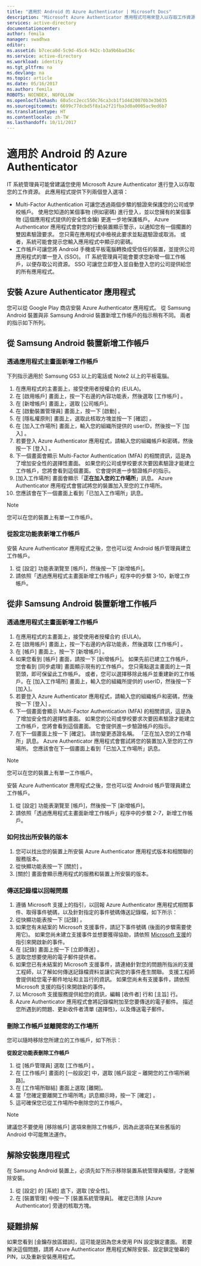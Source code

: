 ```yaml
---
title: "適用於 Android 的 Azure Authenticator | Microsoft Docs"
description: "Microsoft Azure Authenticator 應用程式可用來登入以存取工作資源。 Azure Authenticator 應用程式會對您的行動裝置顯示警示，以通知您有一個擱置的雙因素驗證要求。"
services: active-directory
documentationcenter: 
author: femila
manager: swadhwa
editor: 
ms.assetid: b7ceca0d-5c9d-45c4-942c-b3a9b6bad36c
ms.service: active-directory
ms.workload: identity
ms.tgt_pltfrm: na
ms.devlang: na
ms.topic: article
ms.date: 05/16/2017
ms.author: femila
ROBOTS: NOINDEX, NOFOLLOW
ms.openlocfilehash: 60a5cc2ecc550c76ca3cb1f1d4d20070b3e3b035
ms.sourcegitcommit: 6699c77dcbd5f8a1a2f21fba3d0a0005ac9ed6b7
ms.translationtype: HT
ms.contentlocale: zh-TW
ms.lasthandoff: 10/11/2017
---
```

# <a name="azure-authenticator-for-android"></a>適用於 Android 的 Azure Authenticator
IT 系統管理員可能曾建議您使用 Microsoft Azure Authenticator 進行登入以存取您的工作資源。 此應用程式提供下列兩個登入選項：

* Multi-Factor Authentication 可讓您透過兩個步驟的驗證來保護您的公司或學校帳戶。 使用您知道的某個事物 (例如密碼) 進行登入，並以您擁有的某個事物 (這個應用程式提供的安全性金鑰) 更進一步地保護帳戶。 Azure Authenticator 應用程式會對您的行動裝置顯示警示，以通知您有一個擱置的雙因素驗證要求。 您只需在應用程式中檢視此要求並點選驗證或取消。 或者，系統可能會提示您輸入應用程式中顯示的密碼。
* 工作帳戶可讓您將 Android 手機或平板電腦轉換成受信任的裝置，並提供公司應用程式的單一登入 (SSO)。 IT 系統管理員可能會要求您新增一個工作帳戶，以便存取公司資源。 SSO 可讓您立即登入並自動登入您的公司提供給您的所有應用程式。

## <a name="installing-the-azure-authenticator-app"></a>安裝 Azure Authenticator 應用程式
您可以從 Google Play 商店安裝 Azure Authenticator 應用程式。
從 Samsung Android 裝置與非 Samsung Android 裝置新增工作帳戶的指示稍有不同。 兩者的指示如下所列。

## <a name="adding-the-work-account-from-samsung-android-device"></a>從 Samsung Android 裝置新增工作帳戶
### <a name="adding-the-work-account-through-the-app-home-screen"></a>透過應用程式主畫面新增工作帳戶
下列指示適用於 Samsung GS3 以上的電話或 Note2 以上的平板電腦。

1. 在應用程式的主畫面上，接受使用者授權合約 (EULA)。
2. 在 [啟用帳戶] 畫面上，按一下右邊的內容功能表，然後選取 [工作帳戶] 。
3. 在 [新增帳戶] 畫面上，選取 [公司帳戶]。
4. 在 [啟動裝置管理員] 畫面上，按一下 [啟動] 。
5. 在 [隱私權原則] 畫面上，選取此核取方塊並按一下 [確認] 。
6. 在 [加入工作場所] 畫面上，輸入您的組織所提供的 userID，然後按一下 [加入] 。
7. 若要登入 Azure Authenticator 應用程式，請輸入您的組織帳戶和密碼，然後按一下 [登入] 。
8. 下一個畫面會顯示 Multi-Factor Authentication (MFA) 的相關資訊，這是為了增加安全性的選擇性畫面。 如果您的公司或學校要求次要因素驗證才能建立工作帳戶，您將會看到這個畫面。 它會提供進一步驗證帳戶的指示。
9. [加入工作場所] 畫面會顯示「**正在加入您的工作場所**」訊息。 Azure Authenticator 應用程式會嘗試將您的裝置加入至您的工作場所。
10. 您應該會在下一個畫面上看到「已加入工作場所」訊息。

> [!NOTE]
> 您可以在您的裝置上有單一工作帳戶。
> 
> 

### <a name="adding-the-work-account-from-the-settings-menu"></a>從設定功能表新增工作帳戶
安裝 Azure Authenticator 應用程式之後，您也可以從 Android 帳戶管理員建立工作帳戶。

1. 從 [設定] 功能表瀏覽至 [帳戶]，然後按一下 [新增帳戶]。
2. 請依照「透過應用程式主畫面新增工作帳戶」程序中的步驟 3-10，新增工作帳戶。

## <a name="adding-the-work-account-from-a-non-samsung-android-device"></a>從非 Samsung Android 裝置新增工作帳戶
### <a name="adding-the-work-account-through-the-app-home-screen"></a>透過應用程式主畫面新增工作帳戶
1. 在應用程式的主畫面上，接受使用者授權合約 (EULA)。
2. 在 [啟用帳戶] 畫面上，按一下右邊的內容功能表，然後選取 [工作帳戶] 。
3. 在 [帳戶] 畫面上，按一下 [新增帳戶] 。
4. 如果您看到 [帳戶] 畫面，請按一下 [新增帳戶]。 如果先前已建立工作帳戶，您會看到 [同步處理] 畫面顯示現有的工作帳戶。 您只需點選主畫面的上一頁箭頭，即可保留此工作帳戶。 或者，您可以選擇移除此帳戶並重建新的工作帳戶。在 [加入工作場所] 畫面上，輸入您的組織所提供的 userID，然後按一下 [加入]。
5. 若要登入 Azure Authenticator 應用程式，請輸入您的組織帳戶和密碼，然後按一下 [登入] 。
6. 下一個畫面會顯示 Multi-Factor Authentication (MFA) 的相關資訊，這是為了增加安全性的選擇性畫面。 如果您的公司或學校要求次要因素驗證才能建立工作帳戶，您將會看到這個畫面。 它會提供進一步驗證帳戶的指示。
7. 在下一個畫面上按一下 [確定]。 請勿變更憑證名稱。
   「正在加入您的工作場所」訊息。 Azure Authenticator 應用程式會嘗試將您的裝置加入至您的工作場所。
   您應該會在下一個畫面上看到「已加入工作場所」訊息。

> [!NOTE]
> 您可以在您的裝置上有單一工作帳戶。
> 
> 

安裝 Azure Authenticator 應用程式之後，您也可以從 Android 帳戶管理員建立工作帳戶。

1. 從 [設定] 功能表瀏覽至 [帳戶]，然後按一下 [新增帳戶]。
2. 請依照「透過應用程式主畫面新增工作帳戶」程序中的步驟 2-7，新增工作帳戶。

### <a name="how-to-find-out-which-version-is-installed"></a>如何找出所安裝的版本
1. 您可以找出您的裝置上所安裝 Azure Authenticator 應用程式版本和相關聯的服務版本。
2. 從快顯功能表按一下 [關於] 。
3. [關於] 畫面會顯示應用程式的服務和裝置上所安裝的版本。

### <a name="sending-log-files-to-report-issues"></a>傳送記錄檔以回報問題
1. 遵循 Microsoft 支援上的指引，以回報 Azure Authenticator 應用程式相關事件、取得事件號碼，以及針對指定的事件號碼傳送記錄檔，如下所示：
2. 從快顯功能表按一下 [記錄] 。
3. 如果您有未結案的 Microsoft 支援事件，請記下事件號碼 (後面的步驟需要使用它)。 如果您尚未建立支援事件並想要獲得協助，請依照 [Microsoft 支援](https://support.microsoft.com/en-us/contactus)的指引來開啟新的事件。
4. 在 [記錄] 畫面上按一下 [立即傳送] 。
5. 選取您想要使用的電子郵件提供者。
6. 如果您已有未結案的 Microsoft 支援事件，請連絡針對您的問題所指派的支援工程師，以了解如何傳送記錄檔資料並讓它與您的事件產生關聯。 支援工程師會提供給您電子郵件地址和主旨行的資訊。 如果您尚未有支援事件，請依照 Microsoft 支援的指引來開啟新的事件。
7. 以 Microsoft 支援服務提供給您的資訊，編輯 [收件者] 行和 [主旨] 行。
8. Azure Authenticator 應用程式會將記錄檔附加至您要傳送的電子郵件。 描述您所遇到的問題、更新收件者清單 (選擇性)，以及傳送電子郵件。

### <a name="deleting-the-work-account-and-leaving-your-workplace"></a>刪除工作帳戶並離開您的工作場所
您可以隨時移除您所建立的工作帳戶，如下所示：

**從設定功能表刪除工作帳戶**

1. 從 [帳戶管理員] 選取 [工作帳戶] 。
2. 在 [工作帳戶] 畫面的 [一般設定] 中，選取 [帳戶設定 – 離開您的工作場所網路]。
3. 在 [工作場所聯結] 畫面上選取 [離開]。
4. 當「您確定要離開工作場所嗎」訊息顯示時，按一下 [確定]  。
5. 這可確保您已從工作場所中刪除您的工作帳戶。

> [!NOTE]
> 建議您不要使用 [移除帳戶] 選項來刪除工作帳戶，因為此選項在某些舊版的 Android 中可能無法運作。
> 
> 

## <a name="uninstalling-the-app"></a>解除安裝應用程式
在 Samsung Android 裝置上，必須先如下所示移除裝置系統管理員權限，才能解除安裝。 

1. 從 [設定] 的 [系統] 底下，選取 [安全性]。
2. 在 [裝置管理] 中按一下 [裝置系統管理員]。 確定已清除 [Azure Authenticator]  旁邊的核取方塊。

## <a name="troubleshooting"></a>疑難排解
如果您看到 [金鑰存放區錯誤]，這可能是因為您未使用 PIN 設定鎖定畫面。 若要解決這個問題，請將 Azure Authenticator 應用程式解除安裝、設定鎖定螢幕的 PIN，以及重新安裝應用程式。

